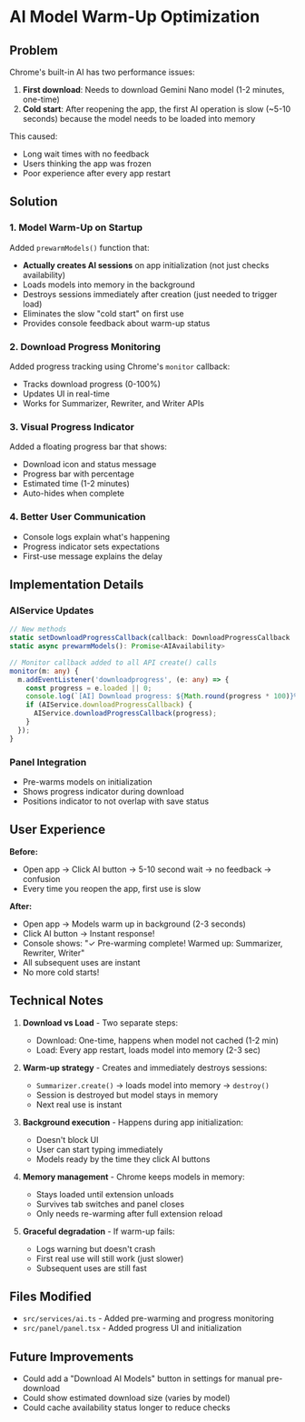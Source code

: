 # AI Model Warm-Up Optimization

## Problem
Chrome's built-in AI has two performance issues:
1. **First download**: Needs to download Gemini Nano model (1-2 minutes, one-time)
2. **Cold start**: After reopening the app, the first AI operation is slow (~5-10 seconds) because the model needs to be loaded into memory

This caused:
- Long wait times with no feedback
- Users thinking the app was frozen
- Poor experience after every app restart

## Solution

### 1. Model Warm-Up on Startup
Added `prewarmModels()` function that:
- **Actually creates AI sessions** on app initialization (not just checks availability)
- Loads models into memory in the background
- Destroys sessions immediately after creation (just needed to trigger load)
- Eliminates the slow "cold start" on first use
- Provides console feedback about warm-up status

### 2. Download Progress Monitoring
Added progress tracking using Chrome's `monitor` callback:
- Tracks download progress (0-100%)
- Updates UI in real-time
- Works for Summarizer, Rewriter, and Writer APIs

### 3. Visual Progress Indicator
Added a floating progress bar that shows:
- Download icon and status message
- Progress bar with percentage
- Estimated time (1-2 minutes)
- Auto-hides when complete

### 4. Better User Communication
- Console logs explain what's happening
- Progress indicator sets expectations
- First-use message explains the delay

## Implementation Details

### AIService Updates
```typescript
// New methods
static setDownloadProgressCallback(callback: DownloadProgressCallback | null)
static async prewarmModels(): Promise<AIAvailability>

// Monitor callback added to all API create() calls
monitor(m: any) {
  m.addEventListener('downloadprogress', (e: any) => {
    const progress = e.loaded || 0;
    console.log(`[AI] Download progress: ${Math.round(progress * 100)}%`);
    if (AIService.downloadProgressCallback) {
      AIService.downloadProgressCallback(progress);
    }
  });
}
```

### Panel Integration
- Pre-warms models on initialization
- Shows progress indicator during download
- Positions indicator to not overlap with save status

## User Experience

**Before:**
- Open app → Click AI button → 5-10 second wait → no feedback → confusion
- Every time you reopen the app, first use is slow

**After:**
- Open app → Models warm up in background (2-3 seconds)
- Click AI button → Instant response!
- Console shows: "✓ Pre-warming complete! Warmed up: Summarizer, Rewriter, Writer"
- All subsequent uses are instant
- No more cold starts!

## Technical Notes

1. **Download vs Load** - Two separate steps:
   - Download: One-time, happens when model not cached (1-2 min)
   - Load: Every app restart, loads model into memory (2-3 sec)
   
2. **Warm-up strategy** - Creates and immediately destroys sessions:
   - `Summarizer.create()` → loads model into memory → `destroy()`
   - Session is destroyed but model stays in memory
   - Next real use is instant
   
3. **Background execution** - Happens during app initialization:
   - Doesn't block UI
   - User can start typing immediately
   - Models ready by the time they click AI buttons
   
4. **Memory management** - Chrome keeps models in memory:
   - Stays loaded until extension unloads
   - Survives tab switches and panel closes
   - Only needs re-warming after full extension reload
   
5. **Graceful degradation** - If warm-up fails:
   - Logs warning but doesn't crash
   - First real use will still work (just slower)
   - Subsequent uses are still fast

## Files Modified
- `src/services/ai.ts` - Added pre-warming and progress monitoring
- `src/panel/panel.tsx` - Added progress UI and initialization

## Future Improvements
- Could add a "Download AI Models" button in settings for manual pre-download
- Could show estimated download size (varies by model)
- Could cache availability status longer to reduce checks
